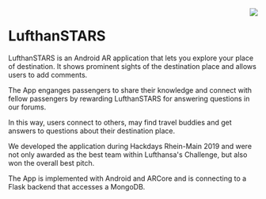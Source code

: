 <img align="right" src="demo.gif">

# LufthanSTARS

LufthanSTARS is an Android AR application that lets you explore your place of destination. It shows prominent sights of the destination place and allows users to add comments.

The App enganges passengers to share their knowledge and connect with fellow passengers by rewarding LufthanSTARS for answering questions in our forums.

In this way, users connect to others, may find travel buddies and get answers to questions about their destination place.

We developed the application during Hackdays Rhein-Main 2019 and were not only awarded as the best team within Lufthansa's Challenge, but also won the overall best pitch.

The App is implemented with Android and ARCore and is connecting to a Flask backend that accesses a MongoDB.
